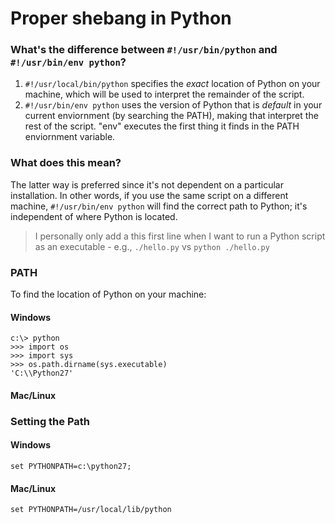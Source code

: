 # Proper shebang in Python

### What's the difference between `#!/usr/bin/python` and `#!/usr/bin/env python`?

1. `#!/usr/local/bin/python` specifies the *exact* location of Python on your machine, which will be used to interpret the remainder of the script.
2. `#!/usr/bin/env python` uses the version of Python that is *default* in your current enviornment (by searching the PATH), making that interpret the rest of the script. "env" executes the first thing it finds in the PATH enviornment variable. 

### What does this mean?

The latter way is preferred since it's not dependent on a particular installation. In other words, if you use the same script on a different machine, `#!/usr/bin/env python` will find the correct path to Python; it's independent of where Python is located.

> I personally only add a this first line when I want to run a Python script as an executable - e.g., `./hello.py` vs `python ./hello.py`

### PATH

To find the location of Python on your machine:

#### Windows

```shell
c:\> python
>>> import os
>>> import sys
>>> os.path.dirname(sys.executable)
'C:\\Python27'
```

#### Mac/Linux

### Setting the Path

#### Windows

```
set PYTHONPATH=c:\python27;
```

#### Mac/Linux

```
set PYTHONPATH=/usr/local/lib/python
```

